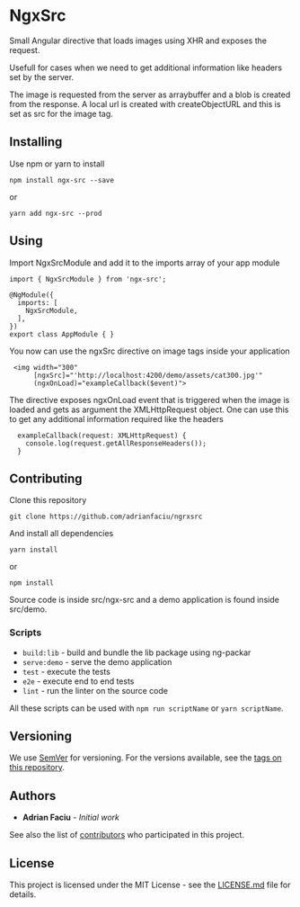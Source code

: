 # NgxSrc

Small Angular directive that loads images using XHR and exposes the request.

Usefull for cases when we need to get additional information like headers set by the server.

The image is requested from the server as arraybuffer and a blob is created from the response. A local url is created with createObjectURL and this is set as src for the image tag.

## Installing

Use npm or yarn to install
```
npm install ngx-src --save
```
or
```
yarn add ngx-src --prod
```
## Using

Import NgxSrcModule and add it to the imports array of your app module
```
import { NgxSrcModule } from 'ngx-src';

@NgModule({
  imports: [
    NgxSrcModule,
  ],
})
export class AppModule { }
```

You now can use the ngxSrc directive on image tags inside your application
```
 <img width="300"
      [ngxSrc]="'http://localhost:4200/demo/assets/cat300.jpg'"
      (ngxOnLoad)="exampleCallback($event)">
```

The directive exposes ngxOnLoad event that is triggered when the image is loaded and gets as argument the XMLHttpRequest object. One can use this to get any additional information required like the headers
```
  exampleCallback(request: XMLHttpRequest) {
    console.log(request.getAllResponseHeaders());
  }
```

## Contributing

Clone this repository
```
git clone https://github.com/adrianfaciu/ngrxsrc
```
And install all dependencies
```
yarn install
```
or
```
npm install
```
Source code is inside src/ngx-src and a demo application is found inside src/demo.

### Scripts
- ```build:lib```   - build and bundle the lib package using ng-packar
- ```serve:demo```  - serve the demo application
- ```test```        - execute the tests
- ```e2e```         - execute end to end tests
- ```lint```        - run the linter on the source code

All these scripts can be used with ```npm run scriptName``` or ```yarn scriptName```.


## Versioning

We use [SemVer](http://semver.org/) for versioning. For the versions available, see the [tags on this repository](https://github.com/adrianfaciu/ngrxsrc/tags). 

## Authors

* **Adrian Faciu** - *Initial work*

See also the list of [contributors](https://github.com/adrianfaciu/ngxsrc/contributors) who participated in this project.

## License

This project is licensed under the MIT License - see the [LICENSE.md](LICENSE.md) file for details.
